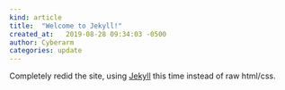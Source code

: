 ```yaml
---
kind: article
title:  "Welcome to Jekyll!"
created_at:   2019-08-28 09:34:03 -0500
author: Cyberarm
categories: update
---
```

Completely redid the site, using [Jekyll](https://jekyllrb.com) this time instead of raw html/css.
